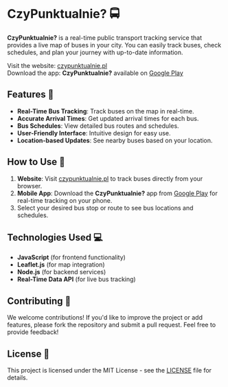 # CzyPunktualnie? 🚍

**CzyPunktualnie?** is a real-time public transport tracking service that provides a live map of buses in your city. You can easily track buses, check schedules, and plan your journey with up-to-date information.

Visit the website: [czypunktualnie.pl](https://czypunktualnie.pl)  
Download the app: **CzyPunktualnie?** available on [Google Play](https://play.google.com/store/apps/details?id=pl.czypunktualnie.mobile.PunctualityDroid)

## Features 🌟

- **Real-Time Bus Tracking**: Track buses on the map in real-time.
- **Accurate Arrival Times**: Get updated arrival times for each bus.
- **Bus Schedules**: View detailed bus routes and schedules.
- **User-Friendly Interface**: Intuitive design for easy use.
- **Location-based Updates**: See nearby buses based on your location.

## How to Use 📱

1. **Website**: Visit [czypunktualnie.pl](https://czypunktualnie.pl) to track buses directly from your browser.
2. **Mobile App**: Download the **CzyPunktualnie?** app from [Google Play](https://play.google.com/store/apps/details?id=pl.czypunktualnie.mobile.PunctualityDroid) for real-time tracking on your phone.
3. Select your desired bus stop or route to see bus locations and schedules.

## Technologies Used 💻

- **JavaScript** (for frontend functionality)
- **Leaflet.js** (for map integration)
- **Node.js** (for backend services)
- **Real-Time Data API** (for live bus tracking)

## Contributing 🤝

We welcome contributions! If you'd like to improve the project or add features, please fork the repository and submit a pull request. Feel free to provide feedback!

## License 📄

This project is licensed under the MIT License - see the [LICENSE](LICENSE) file for details.
